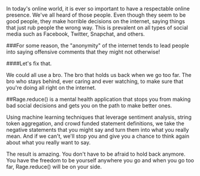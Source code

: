 In today's online world, it is ever so important to have a respectable online presence. We've all heard of those people. Even though they seem to be good people, they make horrible decisions on the internet, saying things that just rub people the wrong way. This is prevalent on all types of social media such as Facebook, Twitter, Snapchat, and others. 

###For some reason, the "anonymity" of the internet tends to lead people into saying  offensive comments that they might not otherwise! 

####Let's fix that.

We could all use a bro. The bro that holds us back when we go too far. The bro who stays behind, ever caring and ever watching, to make sure that you're doing all right on the internet. 

##Rage.reduce() is a mental health application that stops you from making bad social decisions and gets you on the path to make better ones. 

Using machine learning techniques that leverage sentiment analysis, string token aggregation, and crowd funded statement definitions, we take the negative statements that you might say and turn them into what you really mean. And if we can't, we'll stop you and give you a chance to think again about what you really want to say. 

The result is amazing. You don't have to be afraid to hold back anymore. You have the freedom to be yourself anywhere you go and when you go too far, Rage.reduce() will be on your side. 
